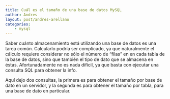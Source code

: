 ```yaml
---
title: Cuál es el tamaño de una base de datos MySQL
author: Andres
layout: post/andres-arellano
categories:
    - mysql
---
```


Saber cuánto almacenamiento está utilizando una base de datos es una tarea común. Calcularlo podría ser complicado, ya que naturalmente el cálculo requiere considerar no sólo el número de “filas” en en cada tabla de la base de datos, sino que también el tipo de dato que se almacena en éstas. Afortunadamente no es nada difícil, ya que basta con ejecutar una consulta SQL para obtener la info.

Aquí dejo dos consultas, la primera es para obtener el tamaño por base de dato en un servidor, y la segunda es para obtener el tamaño por tabla, para una base de dato en particular.

<script src="https://gist.github.com/aarellano/4178512.js"></script>
